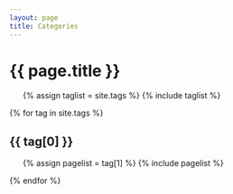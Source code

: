 ```yaml
---
layout: page
title: Categories
---
```

{{ page.title }}
================

<ul class="tags">
{% assign taglist = site.tags %}
{% include taglist %}
</ul>

{% for tag in site.tags %}
  <h2 id="{{ tag[0] }}">{{ tag[0] }}</h2>
  <ul class="posts">
  {% assign pagelist = tag[1] %}
  {% include pagelist %}
  </ul>
{% endfor %}
